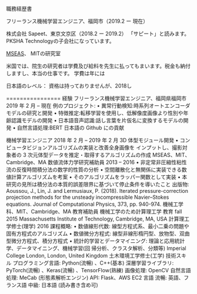 職務経歴書


フリーランス機械学習エンジニア、福岡市（2019.2 ー 現在）

株式会社 Sapeet、東京文京区（2018.2 ー 2019.2）
「サピート」と読みます。PKSHA Technologyの子会社になっています。


[MSEAS](http://mseas.mit.edu/)、
MITの研究室

米国では、院生の研究者は学費及び給料を先生に払ってもまいます。税金も納付しますし、本当の仕事です。
学費は年には

日本語のレベル：
資格は持っておりませんが、2018し

================
経験
フリーランス機械学習エンジニア、福岡県福岡市
2019 年 2 月 – 現在
例のプロジェクト:
• 異常行動検知:時系列オートエンコーダモデルの研究と開発
• 特徴推定:転移学習を使用し、低解像度画像より性別や年齢認識モデルの開発
• 日本語音声認識:話し言葉を片仮名に変換するモデルの開発
• 自然言語処理:BERT 日本語の Github にの貢献

機械学習エンジニア
2018 年 2 月 – 2019 年 2 月
3D 体型モジュール開発 • コンピュータビジョンアルゴリズムの実装と改善全身画像を
インプットし、撮影対象者の 3 次元体型データを推定・取得するアルゴリズムの作成
MSEAS、MIT、Cambridge、MA
数値流体力学研究補助員
2013 – 2016
• 非定常非圧縮性粘性流の反復時間積分法の数学的性質の分析
• 空間離散化と無関係に実装できる数値計算アルゴリズムを考案
• そのアルゴリズムをラッパー関数として実装
• 本研究の見所は積分法の本質的誤差限界に基づいて停止条件を導いたこと
出版物: Aoussou, J., Lin, J. and Lermusiaux, P. (2018). Iterated pressure-correction projection
methods for the unsteady incompressible Navier–Stokes equations. Journal of Computational
Physics, 373, pp. 940-974.
機械工学科、MIT、Cambridge、MA
教育補助員
機械工学のため計算理工学
教育
fall 2015
Massachusetts Institute of Technology, Cambridge, MA, USA
計算理工学修士(理学)
2016
課程概略:
• 数値線形代数: 線型方程式系、最小二乗の問題や固有方程式のアルゴリズム
• 数値微分方程式: 線型非線形楕円型、放物型、双曲型微分方程式、積分方程式
• 統計的学習とデータマイニング: 理論と応用統計学、データマイニング、機械学習(回
帰分析、クラスタ解析、分類等)
Imperial College London, London, United Kingdom
土木環境工学修士(工学)
技術スキル
プログラミング言語: Python(流暢)
、C++(基本)
深層学習ライブラリ: PyTorch(流暢)
、Keras(流暢)
、TensorFlow(熟練)
画像処理: OpenCV
自然言語処理: MeCab (形態素解析エンジン)
API: Flask、AWS EC2
言語
流暢: 英語、フランス語
中級: 日本語 (読み書き含め可)
